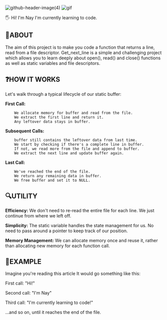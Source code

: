 ![github-header-image(4)](https://github.com/user-attachments/assets/9e689ece-a7f7-4a16-83af-e8092b0e12a5)
![gif](https://i.pinimg.com/564x/d1/93/60/d19360467328a097a7d276646b67676d.jpg)

🖐️ Hi! 
I'm Nay 
I'm currently learning to code.

<h2>🚀ABOUT</h2>

The aim of this project is to make you code a function that returns a line, read from a file descriptor.
Get_next_line is a simple and challenging project which allows you to learn deeply about open(), read() and close() functions as well as static variables and file descriptors.

<h2>❓HOW IT WORKS</h2>

Let's walk through a typical lifecycle of our static buffer:

  **First Call:**
  
        We allocate memory for buffer and read from the file.
        We extract the first line and return it.
        Any leftover data stays in buffer.

  **Subsequent Calls:**
  
        buffer still contains the leftover data from last time.
        We start by checking if there's a complete line in buffer.
        If not, we read more from the file and append to buffer.
        We extract the next line and update buffer again.

  **Last Call:**
  
        We've reached the end of the file.
        We return any remaining data in buffer.
        We free buffer and set it to NULL.

<h2>🔍UTILITY</h2>

**Efficiency:** We don't need to re-read the entire file for each line. We just continue from where we left off.

**Simplicity:** The static variable handles the state management for us. No need to pass around a pointer to keep track of our position.

**Memory Management:** We can allocate memory once and reuse it, rather than allocating new memory for each function call.

<h2>👀EXAMPLE</h2>

Imagine you're reading this article It would go something like this:

  First call: "Hi!"
  
  Second call: "I'm Nay"
  
  Third call: "I'm currently learning to code!"

...and so on, until it reaches the end of the file.
